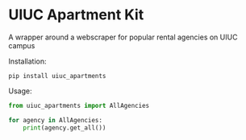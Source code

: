 # UIUC Apartment Kit

A wrapper around a webscraper for popular rental agencies on UIUC campus

Installation:
```
pip install uiuc_apartments
```

Usage:
```py
from uiuc_apartments import AllAgencies

for agency in AllAgencies:
    print(agency.get_all())
```